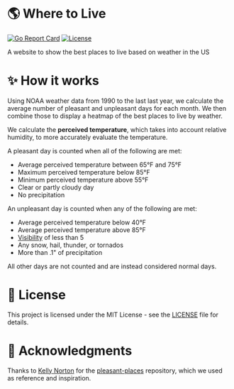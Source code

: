 # 🌎 Where to Live
[![Go Report Card](https://goreportcard.com/badge/github.com/Nicell/where-to-live?style=flat-square)](https://goreportcard.com/report/github.com/Nicell/where-to-live)
[![License](https://img.shields.io/github/license/Nicell/where-to-live.svg?style=flat-square)](LICENSE)

A website to show the best places to live based on weather in the US

# ✨ How it works
Using NOAA weather data from 1990 to the last last year, we calculate the average number of pleasant and unpleasant days for each month. We then combine those to display a heatmap of the best places to live by weather.

We calculate the **perceived temperature**, which takes into account relative humidity, to more accurately evaluate the temperature.

A pleasant day is counted when all of the following are met:
 - Average perceived temperature between 65°F and 75°F
 - Maximum perceived temperature below 85°F
 - Minimum perceived temperature above 55°F
 - Clear or partly cloudy day
 - No precipitation

An unpleasant day is counted when any of the following are met:
 - Average perceived temperature below 40°F
 - Average perceived temperature above 85°F
 - [Visibility](https://en.wikipedia.org/wiki/Visibility) of less than 5
 - Any snow, hail, thunder, or tornados
 - More than .1" of precipitation

All other days are not counted and are instead considered normal days.

# 📝 License
This project is licensed under the MIT License - see the [LICENSE](LICENSE) file for details.

# 🤝 Acknowledgments
Thanks to [Kelly Norton](https://github.com/kellegous) for the [pleasant-places](https://github.com/kellegous/pleasant-places) repository, which we used as reference and inspiration.
